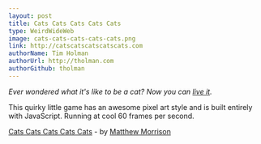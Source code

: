 ```yaml
---
layout: post
title: Cats Cats Cats Cats Cats
type: WeirdWideWeb
image: cats-cats-cats-cats-cats.png
link: http://catscatscatscatscats.com
authorName: Tim Holman
authorUrl: http://tholman.com
authorGithub: tholman
---
```


_Ever wondered what it's like to be a cat? Now you can [live it](http://catscatscatscatscats.com)._

This quirky little game has an awesome pixel art style and is built entirely with JavaScript. Running at cool 60 frames per second.

[Cats Cats Cats Cats Cats](http://catscatscatscatscats.com) - by [Matthew Morrison](https://twitter.com/stuffmattdoesnt)

